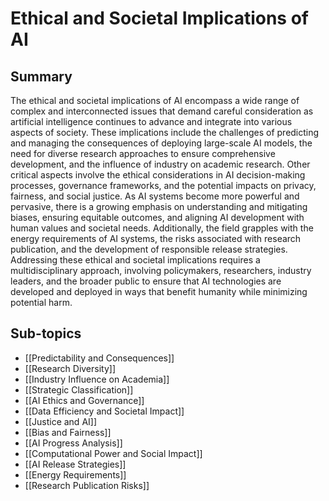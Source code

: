 # Ethical and Societal Implications of AI

## Summary
The ethical and societal implications of AI encompass a wide range of complex and interconnected issues that demand careful consideration as artificial intelligence continues to advance and integrate into various aspects of society. These implications include the challenges of predicting and managing the consequences of deploying large-scale AI models, the need for diverse research approaches to ensure comprehensive development, and the influence of industry on academic research. Other critical aspects involve the ethical considerations in AI decision-making processes, governance frameworks, and the potential impacts on privacy, fairness, and social justice. As AI systems become more powerful and pervasive, there is a growing emphasis on understanding and mitigating biases, ensuring equitable outcomes, and aligning AI development with human values and societal needs. Additionally, the field grapples with the energy requirements of AI systems, the risks associated with research publication, and the development of responsible release strategies. Addressing these ethical and societal implications requires a multidisciplinary approach, involving policymakers, researchers, industry leaders, and the broader public to ensure that AI technologies are developed and deployed in ways that benefit humanity while minimizing potential harm.
## Sub-topics

- [[Predictability and Consequences]]
- [[Research Diversity]]
- [[Industry Influence on Academia]]
- [[Strategic Classification]]
- [[AI Ethics and Governance]]
- [[Data Efficiency and Societal Impact]]
- [[Justice and AI]]
- [[Bias and Fairness]]
- [[AI Progress Analysis]]
- [[Computational Power and Social Impact]]
- [[AI Release Strategies]]
- [[Energy Requirements]]
- [[Research Publication Risks]]

